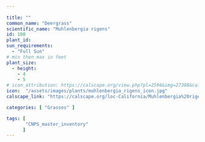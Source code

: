 ```yaml
---
 
title: ""
common_name: "Deergrass"
scientific_name: "Muhlenbergia rigens"
id: 108 
plant_id: 
sun_requirements:
  - "Full Sun"
# min then max in feet
plant_size:
  - height: 
    - 4
    - 5
# icon_attribution: https://calscape.org/view.php?pl=2596&img=27308&calphoto=1
icon:  "/assets/images/plants/muhlenbergia_rigens_icon.jpg"
calscape_link: "https://calscape.org/loc-California/Muhlenbergia%20rigens(%20)"

categories: [ "Grasses" ]

tags: [
       "CNPS_master_inventory"
      ]
---
```







